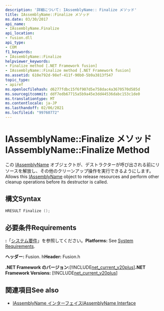 ```yaml
---
description: '詳細について: IAssemblyName:: Finalize メソッド'
title: IAssemblyName::Finalize メソッド
ms.date: 03/30/2017
api_name:
- IAssemblyName.Finalize
api_location:
- fusion.dll
api_type:
- COM
f1_keywords:
- IAssemblyName::Finalize
helpviewer_keywords:
- Finalize method [.NET Framework fusion]
- IAssemblyName::Finalize method [.NET Framework fusion]
ms.assetid: 610e792d-98ef-411f-90b0-5b9a3813f547
topic_type:
- apiref
ms.openlocfilehash: d6277fdbc15f6f907d5e758dac4a3670570d585d
ms.sourcegitcommit: ddf7edb67715a5b9a45e3dd44536dabc153c1de0
ms.translationtype: MT
ms.contentlocale: ja-JP
ms.lasthandoff: 02/06/2021
ms.locfileid: "99760772"
---
```

# <a name="iassemblynamefinalize-method"></a><span data-ttu-id="64e58-103">IAssemblyName::Finalize メソッド</span><span class="sxs-lookup"><span data-stu-id="64e58-103">IAssemblyName::Finalize Method</span></span>

<span data-ttu-id="64e58-104">この [IAssemblyName](iassemblyname-interface.md) オブジェクトが、デストラクターが呼び出される前にリソースを解放し、その他のクリーンアップ操作を実行できるようにします。</span><span class="sxs-lookup"><span data-stu-id="64e58-104">Allows this [IAssemblyName](iassemblyname-interface.md) object to release resources and perform other cleanup operations before its destructor is called.</span></span>  
  
## <a name="syntax"></a><span data-ttu-id="64e58-105">構文</span><span class="sxs-lookup"><span data-stu-id="64e58-105">Syntax</span></span>  
  
```cpp  
HRESULT Finalize ();  
```  
  
## <a name="requirements"></a><span data-ttu-id="64e58-106">必要条件</span><span class="sxs-lookup"><span data-stu-id="64e58-106">Requirements</span></span>  

 <span data-ttu-id="64e58-107">**:**「[システム要件](../../get-started/system-requirements.md)」を参照してください。</span><span class="sxs-lookup"><span data-stu-id="64e58-107">**Platforms:** See [System Requirements](../../get-started/system-requirements.md).</span></span>  
  
 <span data-ttu-id="64e58-108">**ヘッダー:** Fusion. h</span><span class="sxs-lookup"><span data-stu-id="64e58-108">**Header:** Fusion.h</span></span>  
  
 <span data-ttu-id="64e58-109">**.NET Framework のバージョン:**[!INCLUDE[net_current_v20plus](../../../../includes/net-current-v20plus-md.md)]</span><span class="sxs-lookup"><span data-stu-id="64e58-109">**.NET Framework Versions:** [!INCLUDE[net_current_v20plus](../../../../includes/net-current-v20plus-md.md)]</span></span>  
  
## <a name="see-also"></a><span data-ttu-id="64e58-110">関連項目</span><span class="sxs-lookup"><span data-stu-id="64e58-110">See also</span></span>

- [<span data-ttu-id="64e58-111">IAssemblyName インターフェイス</span><span class="sxs-lookup"><span data-stu-id="64e58-111">IAssemblyName Interface</span></span>](iassemblyname-interface.md)
